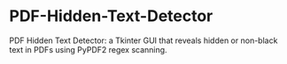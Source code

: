 # PDF-Hidden-Text-Detector
PDF Hidden Text Detector: a Tkinter GUI that reveals hidden or non-black text in PDFs using PyPDF2 regex scanning.
